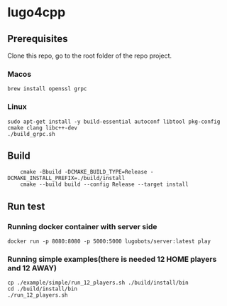 # lugo4cpp

## Prerequisites
Clone this repo, go to the root folder of the repo project.
### Macos
```
brew install openssl grpc
```
### Linux
```
sudo apt-get install -y build-essential autoconf libtool pkg-config cmake clang libc++-dev
./build_grpc.sh
```

## Build
```
    cmake -Bbuild -DCMAKE_BUILD_TYPE=Release -DCMAKE_INSTALL_PREFIX=./build/install
    cmake --build build --config Release --target install
```

## Run test
### Running docker container with server side
```
docker run -p 8080:8080 -p 5000:5000 lugobots/server:latest play
```
### Running simple examples(there is needed 12 HOME players and 12 AWAY)
```
cp ./example/simple/run_12_players.sh ./build/install/bin
cd ./build/install/bin
./run_12_players.sh
```